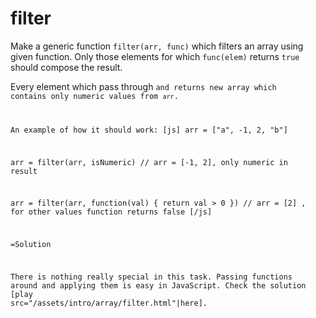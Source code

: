 
# filter 

Make a generic function `filter(arr, func)` which filters an array using given function. 
Only those elements for which `func(elem)` returns `true` should compose the result.


Every element which pass through <code>and returns new array which contains only numeric values from <code>arr</code>.

An example of how it should work:
[js]
arr = ["a", -1, 2, "b"]

arr = filter(arr, isNumeric)
// arr = [-1, 2], only numeric in result

arr = filter(arr, function(val) { return val > 0 })
// arr = [2] , for other values function returns false
[/js]

=Solution

There is nothing really special in this task. Passing functions around and applying them is easy in JavaScript. Check the solution [play src="/assets/intro/array/filter.html"|here].


